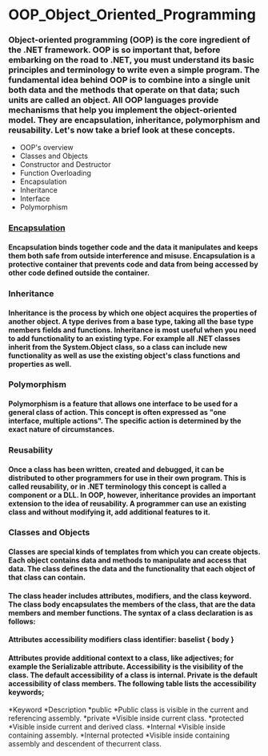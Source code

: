 # OOP_Object_Oriented_Programming
### Object-oriented programming (OOP) is the core ingredient of the .NET framework. OOP is so important that, before embarking on the road to .NET, you must understand its basic principles and terminology to write even a simple program. The fundamental idea behind OOP is to combine into a single unit both data and the methods that operate on that data; such units are called an object. All OOP languages provide mechanisms that help you implement the object-oriented model. They are encapsulation, inheritance, polymorphism and reusability. Let's now take a brief look at these concepts.

* OOP's overview
* Classes and Objects
* Constructor and Destructor
* Function Overloading
* Encapsulation
* Inheritance
* Interface
* Polymorphism

### [Encapsulation](https://github.com/serhatyamann/OOP_Object_Oriented_Programming/tree/master/Encapsulation)

#### Encapsulation binds together code and the data it manipulates and keeps them both safe from outside interference and misuse. Encapsulation is a protective container that prevents code and data from being accessed by other code defined outside the container.

### Inheritance

#### Inheritance is the process by which one object acquires the properties of another object. A type derives from a base type, taking all the base type members fields and functions. Inheritance is most useful when you need to add functionality to an existing type. For example all .NET classes inherit from the System.Object class, so a class can include new functionality as well as use the existing object's class functions and properties as well.

### Polymorphism

#### Polymorphism is a feature that allows one interface to be used for a general class of action. This concept is often expressed as "one interface, multiple actions". The specific action is determined by the exact nature of circumstances.

### Reusability

#### Once a class has been written, created and debugged, it can be distributed to other programmers for use in their own program. This is called reusability, or in .NET terminology this concept is called a component or a DLL. In OOP, however, inheritance provides an important extension to the idea of reusability. A programmer can use an existing class and without modifying it, add additional features to it.

### Classes and Objects

#### Classes are special kinds of templates from which you can create objects. Each object contains data and methods to manipulate and access that data. The class defines the data and the functionality that each object of that class can contain.

#### The class header includes attributes, modifiers, and the class keyword. The class body encapsulates the members of the class, that are the data members and member functions. The syntax of a class declaration is as follows:

#### Attributes accessibility modifiers class identifier: baselist { body }

#### Attributes provide additional context to a class, like adjectives; for example the Serializable attribute. Accessibility is the visibility of the class. The default accessibility of a class is internal. Private is the default accessibility of class members. The following table lists the accessibility keywords;

*Keyword	            *Description
*public	            *Public class is visible in the current and referencing assembly.
*private 	          *Visible inside current class.
*protected	          *Visible inside current and derived class.
*Internal	          *Visible inside containing assembly.
*Internal protected	*Visible inside containing assembly and descendent of thecurrent class.

